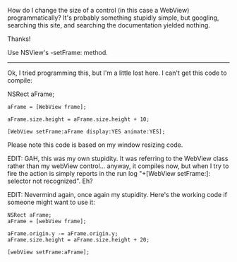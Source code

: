 

How do I change the size of a control (in this case a WebView) programmatically? It's probably something stupidly simple, but googling, searching this site, and searching the documentation yielded nothing.





Thanks!

Use NSView's     -setFrame: method.

----

Ok, I tried programming this, but I'm a little lost here. I can't get this code to compile:

    
NSRect aFrame;
  
    aFrame = [WebView frame];
    
    aFrame.size.height = aFrame.size.height + 10;
     
    [WebView setFrame:aFrame display:YES animate:YES];



Please note this code is based on my window resizing code.

EDIT: GAH, this was my own stupidity. It was referring to the WebView class rather than my webView control... anyway, it compiles now, but when I try to fire the action is simply reports in the run log "+[WebView setFrame:]: selector not recognized". Eh?

EDIT: Nevermind again, once again my stupidity. Here's the working code if someone might want to use it:

    
    NSRect aFrame;
    aFrame = [webView frame];
    
    aFrame.origin.y -= aFrame.origin.y;
    aFrame.size.height = aFrame.size.height + 20;
    
    [webView setFrame:aFrame];
